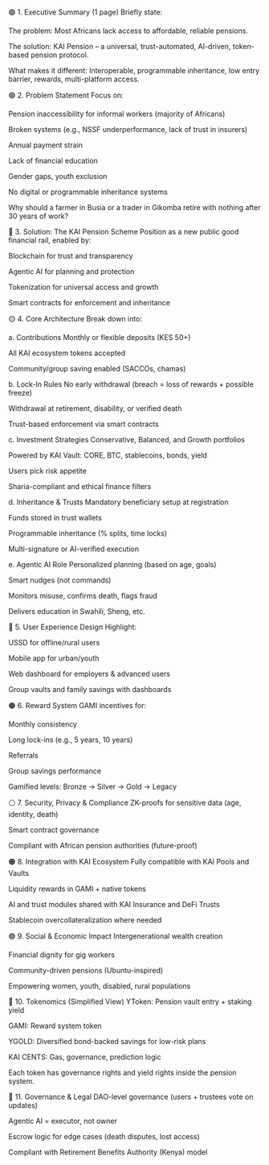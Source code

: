 🟣 1. Executive Summary (1 page)
Briefly state:

The problem: Most Africans lack access to affordable, reliable pensions.

The solution: KAI Pension – a universal, trust-automated, AI-driven, token-based pension protocol.

What makes it different: Interoperable, programmable inheritance, low entry barrier, rewards, multi-platform access.

🟢 2. Problem Statement
Focus on:

Pension inaccessibility for informal workers (majority of Africans)

Broken systems (e.g., NSSF underperformance, lack of trust in insurers)

Annual payment strain

Lack of financial education

Gender gaps, youth exclusion

No digital or programmable inheritance systems

Why should a farmer in Busia or a trader in Gikomba retire with nothing after 30 years of work?

🔵 3. Solution: The KAI Pension Scheme
Position as a new public good financial rail, enabled by:

Blockchain for trust and transparency

Agentic AI for planning and protection

Tokenization for universal access and growth

Smart contracts for enforcement and inheritance

🟡 4. Core Architecture
Break down into:

a. Contributions
Monthly or flexible deposits (KES 50+)

All KAI ecosystem tokens accepted

Community/group saving enabled (SACCOs, chamas)

b. Lock-In Rules
No early withdrawal (breach = loss of rewards + possible freeze)

Withdrawal at retirement, disability, or verified death

Trust-based enforcement via smart contracts

c. Investment Strategies
Conservative, Balanced, and Growth portfolios

Powered by KAI Vault: CORE, BTC, stablecoins, bonds, yield

Users pick risk appetite

Sharia-compliant and ethical finance filters

d. Inheritance & Trusts
Mandatory beneficiary setup at registration

Funds stored in trust wallets

Programmable inheritance (% splits, time locks)

Multi-signature or AI-verified execution

e. Agentic AI Role
Personalized planning (based on age, goals)

Smart nudges (not commands)

Monitors misuse, confirms death, flags fraud

Delivers education in Swahili, Sheng, etc.

🔴 5. User Experience Design
Highlight:

USSD for offline/rural users

Mobile app for urban/youth

Web dashboard for employers & advanced users

Group vaults and family savings with dashboards

🟤 6. Reward System
GAMI incentives for:

Monthly consistency

Long lock-ins (e.g., 5 years, 10 years)

Referrals

Group savings performance

Gamified levels: Bronze → Silver → Gold → Legacy

⚪ 7. Security, Privacy & Compliance
ZK-proofs for sensitive data (age, identity, death)

Smart contract governance

Compliant with African pension authorities (future-proof)

🟠 8. Integration with KAI Ecosystem
Fully compatible with KAI Pools and Vaults

Liquidity rewards in GAMI + native tokens

AI and trust modules shared with KAI Insurance and DeFi Trusts

Stablecoin overcollateralization where needed

🟣 9. Social & Economic Impact
Intergenerational wealth creation

Financial dignity for gig workers

Community-driven pensions (Ubuntu-inspired)

Empowering women, youth, disabled, rural populations



🔵 10. Tokenomics (Simplified View)
YToken: Pension vault entry + staking yield

GAMI: Reward system token

YGOLD: Diversified bond-backed savings for low-risk plans

KAI CENTS: Gas, governance, prediction logic

Each token has governance rights and yield rights inside the pension system.

🔴 11. Governance & Legal
DAO-level governance (users + trustees vote on updates)

Agentic AI = executor, not owner

Escrow logic for edge cases (death disputes, lost access)

Compliant with Retirement Benefits Authority (Kenya) model